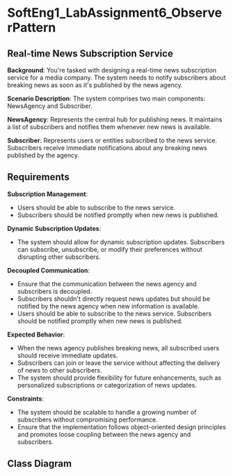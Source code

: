 # SoftEng1_LabAssignment6_ObserverPattern
## **Real-time News Subscription Service**

**Background**: You're tasked with designing a real-time news subscription service for a media company. The system needs to notify subscribers about breaking news as soon as it's published by the news agency.  

**Scenario Description**: The system comprises two main components: NewsAgency and Subscriber.  

**NewsAgency**: Represents the central hub for publishing news. It maintains a list of subscribers and notifies them whenever new news is available.  

**Subscriber**: Represents users or entities subscribed to the news service. Subscribers receive immediate notifications about any breaking news published by the agency.  

## Requirements
**Subscription Management**: 
- Users should be able to subscribe to the news service.
- Subscribers should be notified promptly when new news is published.  

**Dynamic Subscription Updates**:
- The system should allow for dynamic subscription updates. Subscribers can subscribe, unsubscribe, or modify their preferences without disrupting other subscribers.

**Decoupled Communication**:
- Ensure that the communication between the news agency and subscribers is decoupled.
- Subscribers shouldn't directly request news updates but should be notified by the news agency when new information is available.
- Users should be able to subscribe to the news service. Subscribers should be notified promptly when new news is published.
  
**Expected Behavior**:
- When the news agency publishes breaking news, all subscribed users should receive immediate updates.
- Subscribers can join or leave the service without affecting the delivery of news to other subscribers.
- The system should provide flexibility for future enhancements, such as personalized subscriptions or categorization of news updates.

**Constraints**:
- The system should be scalable to handle a growing number of subscribers without compromising performance.
- Ensure that the implementation follows object-oriented design principles and promotes loose coupling between the news agency and subscribers.

## Class Diagram
